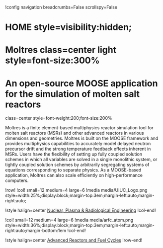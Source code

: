 !config navigation breadcrumbs=False scrollspy=False

# HOME style=visibility:hidden;

# Moltres class=center light style=font-size:300%

# An open-source MOOSE application for the simulation of molten salt reactors
  class=center
  style=font-weight:200;font-size:200%

Moltres is a finite element-based multiphysics reactor simulation tool for molten salt reactors
(MSRs) and other advanced reactors in various dimensions and geometries. Moltres is built on the
MOOSE framework and provides multiphysics
capabilities to accurately model delayed neutron precursor drift and the strong temperature
feedback effects inherent in MSRs. Users have the flexibility of setting up fully coupled
solution schemes in which all variables are solved in a single monolithic system, or tightly
coupled solution schemes by arbitrarily segregating systems of equations corresponding to separate
physics. As a MOOSE-based application, Moltres can also scale efficiently on high-performance
computers.

!row!
!col! small=12 medium=4 large=6
!media media/UIUC_Logo.png style=width:25%;display:block;margin-top:3em;margin-left:auto;margin-right:auto;

!style halign=center
[Nuclear, Plasma & Radiological Engineering](https://npre.illinois.edu/)
!col-end!

!col! small=12 medium=4 large=6
!media media/arfc_atom.png style=width:36%;display:block;margin-top:3em;margin-left:auto;margin-right:auto;margin-bottom:1em
!col-end!

!style halign=center
[Advanced Reactors and Fuel Cycles](http://arfc.github.io/)
!row-end!
